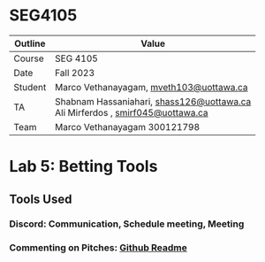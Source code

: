 # SEG4105

| Outline | Value |
| --- | --- |
| Course | SEG 4105 |
| Date | Fall 2023 |
| Student | Marco Vethanayagam, mveth103@uottawa.ca |
| TA | Shabnam Hassaniahari, shass126@uottawa.ca <br> Ali Mirferdos , smirf045@uottawa.ca| 
| Team | Marco Vethanayagam 300121798 <br>|

# Lab 5: Betting Tools

## Tools Used

### Discord: Communication, Schedule meeting, Meeting
### Commenting on Pitches: [Github Readme](https://github.com/Macomatic/seg4105_playground/blob/main/tut05/README.md)
